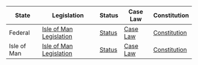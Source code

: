 | State | Legislation                                                       | Status       | Case Law      | Constitution              |
|-------|-------------------------------------------------------------------|--------------|---------------|---------------------------|
| Federal | [Isle of Man Legislation](https://www.legislation.gov.im/cms)   | [Status](https://www.gov.im/about-the-government/legal-and-administrative-affairs/legal-proceedings/) | [Case Law](https://www.judgments.im/content/judgments/HTML/index.html)  | [Constitution](https://www.gov.im/media/512953/tynwald_court_working_group_report.pdf)     |
| Isle of Man | [Isle of Man Legislation](https://www.legislation.gov.im/cms) | [Status](https://www.gov.im/about-the-government/legal-and-administrative-affairs/legal-proceedings/) | [Case Law](https://www.judgments.im/content/judgments/HTML/index.html) | [Constitution](https://www.gov.im/media/512953/tynwald_court_working_group_report.pdf)  |